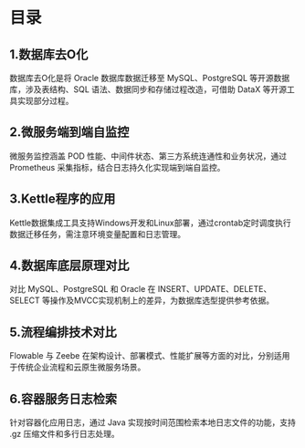 # 目录


## 1.数据库去O化

数据库去O化是将 Oracle 数据库数据迁移至 MySQL、PostgreSQL 等开源数据库，涉及表结构、SQL 语法、数据同步和存储过程改造，可借助 DataX 等开源工具实现部分过程。


## 2.微服务端到端自监控

微服务监控涵盖 POD 性能、中间件状态、第三方系统连通性和业务状况，通过 Prometheus 采集指标，结合日志持久化实现端到端自监控。


## 3.Kettle程序的应用

Kettle数据集成工具支持Windows开发和Linux部署，通过crontab定时调度执行数据迁移任务，需注意环境变量配置和日志管理。


## 4.数据库底层原理对比

对比 MySQL、PostgreSQL 和 Oracle 在 INSERT、UPDATE、DELETE、SELECT 等操作及MVCC实现机制上的差异，为数据库选型提供参考依据。


## 5.流程编排技术对比

Flowable 与 Zeebe 在架构设计、部署模式、性能扩展等方面的对比，分别适用于传统企业流程和云原生微服务场景。


## 6.容器服务日志检索

针对容器化应用日志，通过 Java 实现按时间范围检索本地日志文件的功能，支持 .gz 压缩文件和多行日志处理。


